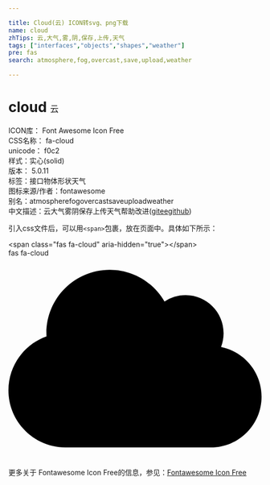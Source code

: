 ```yaml
---

title: Cloud(云) ICON转svg、png下载
name: cloud
zhTips: 云,大气,雾,阴,保存,上传,天气
tags: ["interfaces","objects","shapes","weather"]
pre: fas
search: atmosphere,fog,overcast,save,upload,weather

---
```


# cloud  <small style="font-size: 60%;font-weight: 100">云</small>


<div class="detail-page">
<p>
<span>
ICON库：
<span class="badge-secondary badge">Font Awesome Icon Free</span> 
</span>
<br/>
<span>
CSS名称：
<span class="badge-secondary badge">fa-cloud</span> 
</span>
<br/>
<span>
unicode：
<span class="badge-secondary badge">f0c2</span> 
<copy-btn content='f0c2' btn-title=""></copy-btn>
<copy-btn :content='String.fromCodePoint(parseInt("f0c2", 16))' btn-title="复制U"></copy-btn>
</span><br/><span>样式：<span class="badge-light badge">实心(solid)</span></span>
<br/>
<span>
版本：
<span class="badge-secondary badge">5.0.11</span> 
</span><br/><span>标签：<span class="badge-light badge"><router-link to="/tags/interfaces.html">接口</router-link></span><span class="badge-light badge"><router-link to="/tags/objects.html">物体</router-link></span><span class="badge-light badge"><router-link to="/tags/shapes.html">形状</router-link></span><span class="badge-light badge"><router-link to="/tags/weather.html">天气</router-link></span></span>
<br/>
<span>图标来源/作者：<span class="badge-light badge">fontawesome</span></span> 
<br/>
<span>别名：<span class="badge-light badge">atmosphere</span><span class="badge-light badge">fog</span><span class="badge-light badge">overcast</span><span class="badge-light badge">save</span><span class="badge-light badge">upload</span><span class="badge-light badge">weather</span></span><br/><span class="zh-detail">中文描述：<span class="badge-primary badge">云</span><span class="badge-primary badge">大气</span><span class="badge-primary badge">雾</span><span class="badge-primary badge">阴</span><span class="badge-primary badge">保存</span><span class="badge-primary badge">上传</span><span class="badge-primary badge">天气</span><span class="help-link"><span>帮助改进</span>(<a href="https://gitee.com/liuwave/icon-helper/edit/master/json/fontawesome/solid/cloud.json" target="_blank" rel="noopener noreferrer">gitee</a><a href="https://github.com/liuwave/icon-helper/edit/master/json/fontawesome/solid/cloud.json" target="_blank" rel="noopener noreferrer">github</a></span>)</span><br/>
</p>
</div>
<div class="alert alert-dark">
  <i class="fas fa-cloud fa-xs"></i>
  <i class="fas fa-cloud fa-sm"></i>
  <i class="fas fa-cloud fa-lg"></i>
  <i class="fas fa-cloud fa-2x"></i>
  <i class="fas fa-cloud fa-3x"></i>
  <i class="fas fa-cloud fa-5x"></i>
  <i class="fas fa-cloud fa-7x"></i>
</div>
<div>
  <p>引入css文件后，可以用<code>&lt;span&gt;</code>包裹，放在页面中。具体如下所示：    
  </p>
  <div class="alert alert-primary" style="font-size: 14px">
    &lt;span class="fas fa-cloud" aria-hidden="true"&gt;&lt;/span&gt;
    <copy-btn content='<span class="fas fa-cloud" aria-hidden="true"></span>'></copy-btn>
  </div>
  <div class="alert alert-secondary">
    <i class="fas fa-cloud"
    style="font-size: 24px"
    aria-hidden="true"></i> fas fa-cloud
    <copy-btn content="fas fa-cloud" btn-title="复制图标名称"></copy-btn>
  </div>
</div>
<div id="svg" class="svg-wrap">
<svg xmlns="http://www.w3.org/2000/svg" viewBox="0 0 640 512"><path d="M537.6 226.6c4.1-10.7 6.4-22.4 6.4-34.6 0-53-43-96-96-96-19.7 0-38.1 6-53.3 16.2C367 64.2 315.3 32 256 32c-88.4 0-160 71.6-160 160 0 2.7.1 5.4.2 8.1C40.2 219.8 0 273.2 0 336c0 79.5 64.5 144 144 144h368c70.7 0 128-57.3 128-128 0-61.9-44-113.6-102.4-125.4z"/></svg>
</div>
<detail full-name='fa-cloud'></detail>
    
<div><p>更多关于  Fontawesome Icon Free的信息，参见：<a target="_blank" href="https://iconhelper.cn/fontawesome.html">Fontawesome Icon Free</a>
</p></div>
